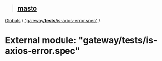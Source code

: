 > ## [masto](../README.md)

[Globals](../globals.md) / ["gateway/__tests__/is-axios-error.spec"](_gateway___tests___is_axios_error_spec_.md) /

# External module: "gateway/__tests__/is-axios-error.spec"